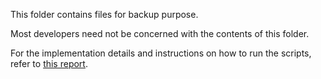 This folder contains files for backup purpose.

Most developers need not be concerned with the contents of this folder.

For the implementation details and instructions on how to run the scripts, refer to [this report](https://docs.google.com/document/d/1ECDOy2JUXKLz8t44lXj2t0nvqDtJCjyHM7_HA8DV1fA/pub?embedded=true).
